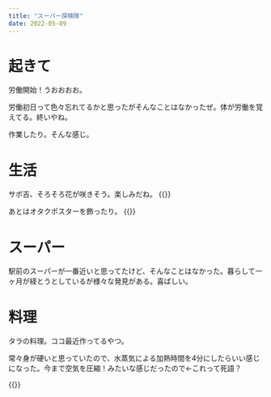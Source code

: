 ```yaml
---
title: "スーパー探検隊"
date: 2022-05-09
---
```


# 起きて
労働開始！うおおおお。

労働初日って色々忘れてるかと思ったがそんなことはなかったぜ。体が労働を覚えてる。終いやね。

作業したり。そんな感じ。

# 生活
サボ吉、そろそろ花が咲きそう。楽しみだね。
{{<tweet user="dango_bot" id="1523856225750102016">}}

あとはオタクポスターを飾ったり。
{{<tweet user="dango_bot" id="1523602005759246336">}}

# スーパー
駅前のスーパーが一番近いと思ってたけど、そんなことはなかった。暮らして一ヶ月が経とうとしているが様々な発見がある。喜ばしい。

# 料理
タラの料理。ココ最近作ってるやつ。

常々身が硬いと思っていたので、水蒸気による加熱時間を4分にしたらいい感じになった。今まで空気を圧縮！みたいな感じだったので←これって死語？

{{<tewet user="dango_bot" id="1523857223944130560">}}